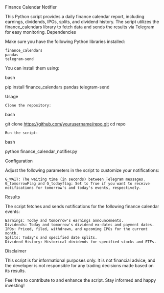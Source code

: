 Finance Calendar Notifier

This Python script provides a daily finance calendar report, including earnings, dividends, IPOs, splits, and dividend history. The script utilizes the finance_calendars library to fetch data and sends the results via Telegram for easy monitoring.
Dependencies

Make sure you have the following Python libraries installed:

    finance_calendars
    pandas
    telegram-send

You can install them using:

bash

pip install finance_calendars pandas telegram-send

Usage

    Clone the repository:

bash

git clone https://github.com/yourusername/repo.git
cd repo

    Run the script:

bash

python finance_calendar_notifier.py

Configuration

Adjust the following parameters in the script to customize your notifications:

    G_WAIT: The waiting time (in seconds) between Telegram messages.
    G_tomorrowFlag and G_todayflag: Set to True if you want to receive notifications for tomorrow's and today's events, respectively.

Results

The script fetches and sends notifications for the following finance calendar events:

    Earnings: Today and tomorrow's earnings announcements.
    Dividends: Today and tomorrow's dividend ex-dates and payment dates.
    IPOs: Priced, filed, withdrawn, and upcoming IPOs for the current month.
    Splits: Today's and specified date splits.
    Dividend History: Historical dividends for specified stocks and ETFs.

Disclaimer

This script is for informational purposes only. It is not financial advice, and the developer is not responsible for any trading decisions made based on its results.

Feel free to contribute to and enhance the script. Stay informed and happy investing!
